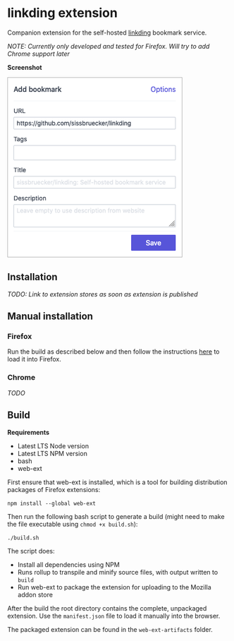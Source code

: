 # linkding extension

Companion extension for the self-hosted [linkding](https://github.com/sissbruecker/linkding) bookmark service.

*NOTE: Currently only developed and tested for Firefox. Will try to add Chrome support later*

**Screenshot**

![Screenshot](/docs/screenshot.png?raw=true "Screenshot")

## Installation

*TODO: Link to extension stores as soon as extension is published*

## Manual installation

### Firefox

Run the build as described below and then follow the instructions [here](https://developer.mozilla.org/en-US/docs/Mozilla/Add-ons/WebExtensions/Your_first_WebExtension#installing) to load it into Firefox.

### Chrome

*TODO*

## Build

**Requirements**
- Latest LTS Node version
- Latest LTS NPM version
- bash
- web-ext

First ensure that web-ext is installed, which is a tool for building distribution packages of Firefox extensions:
```
npm install --global web-ext
```

Then run the following bash script to generate a build (might need to make the file executable using `chmod +x build.sh`):
```
./build.sh
```

The script does:
- Install all dependencies using NPM
- Runs rollup to transpile and minify source files, with output written to `build`
- Run web-ext to package the extension for uploading to the Mozilla addon store

After the build the root directory contains the complete, unpackaged extension. Use the `manifest.json` file to load it manually into the browser.

The packaged extension can be found in the `web-ext-artifacts` folder.